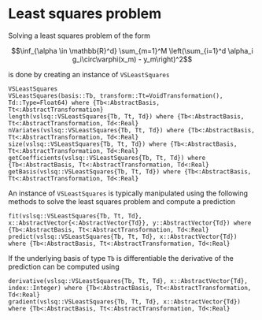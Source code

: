 # Least squares problem

Solving a least squares problem of the form

$$\inf_{\alpha \in \mathbb{R}^d} \sum_{m=1}^M \left(\sum_{i=1}^d \alpha_i g_i\circ\varphi(x_m) - y_m\right)^2$$

is done by creating an instance of `VSLeastSquares`

```@docs
VSLeastSquares
VSLeastSquares(basis::Tb, transform::Tt=VoidTransformation(), Td::Type=Float64) where {Tb<:AbstractBasis, Tt<:AbstractTransformation}
length(vslsq::VSLeastSquares{Tb, Tt, Td}) where {Tb<:AbstractBasis, Tt<:AbstractTransformation, Td<:Real}
nVariates(vslsq::VSLeastSquares{Tb, Tt, Td}) where {Tb<:AbstractBasis, Tt<:AbstractTransformation, Td<:Real}
size(vslsq::VSLeastSquares{Tb, Tt, Td}) where {Tb<:AbstractBasis, Tt<:AbstractTransformation, Td<:Real}
getCoefficients(vslsq::VSLeastSquares{Tb, Tt, Td}) where {Tb<:AbstractBasis, Tt<:AbstractTransformation, Td<:Real}
getBasis(vslsq::VSLeastSquares{Tb, Tt, Td}) where {Tb<:AbstractBasis, Tt<:AbstractTransformation, Td<:Real}
```

An instance of `VSLeastSquares` is typically manipulated using the following methods to solve the least squares problem and compute a prediction

```@docs
fit(vslsq::VSLeastSquares{Tb, Tt, Td}, x::AbstractVector{<:AbstractVector{Td}}, y::AbstractVector{Td}) where {Tb<:AbstractBasis, Tt<:AbstractTransformation, Td<:Real}
predict(vslsq::VSLeastSquares{Tb, Tt, Td}, x::AbstractVector{Td}) where {Tb<:AbstractBasis, Tt<:AbstractTransformation, Td<:Real}
```

If the underlying basis of type `Tb` is differentiable the derivative of the prediction can be computed using

```@docs
derivative(vslsq::VSLeastSquares{Tb, Tt, Td}, x::AbstractVector{Td}, index::Integer) where {Tb<:AbstractBasis, Tt<:AbstractTransformation, Td<:Real}
gradient(vslsq::VSLeastSquares{Tb, Tt, Td}, x::AbstractVector{Td}) where {Tb<:AbstractBasis, Tt<:AbstractTransformation, Td<:Real}
```
